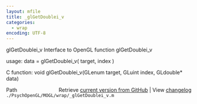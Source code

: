 ```yaml
---
layout: mfile
title: _glGetDoublei_v
categories:
  - wrap
encoding: UTF-8
---
```


glGetDoublei\_v  Interface to OpenGL function glGetDoublei\_v

usage:  data = glGetDoublei\_v( target, index )

C function:  void glGetDoublei\_v(GLenum target, GLuint index, GLdouble\* data)


<div class="code_header" style="text-align:right;">
  <span style="float:left;">Path&nbsp;&nbsp;</span> <span class="counter">Retrieve <a href=
  "https://raw.github.com/Psychtoolbox-3/Psychtoolbox-3/beta/./PsychOpenGL/MOGL/wrap/_glGetDoublei_v.m">current version from GitHub</a> | View <a href=
  "https://github.com/Psychtoolbox-3/Psychtoolbox-3/commits/beta/./PsychOpenGL/MOGL/wrap/_glGetDoublei_v.m">changelog</a></span>
</div>
<div class="code">
  <code>./PsychOpenGL/MOGL/wrap/_glGetDoublei_v.m</code>
</div>

